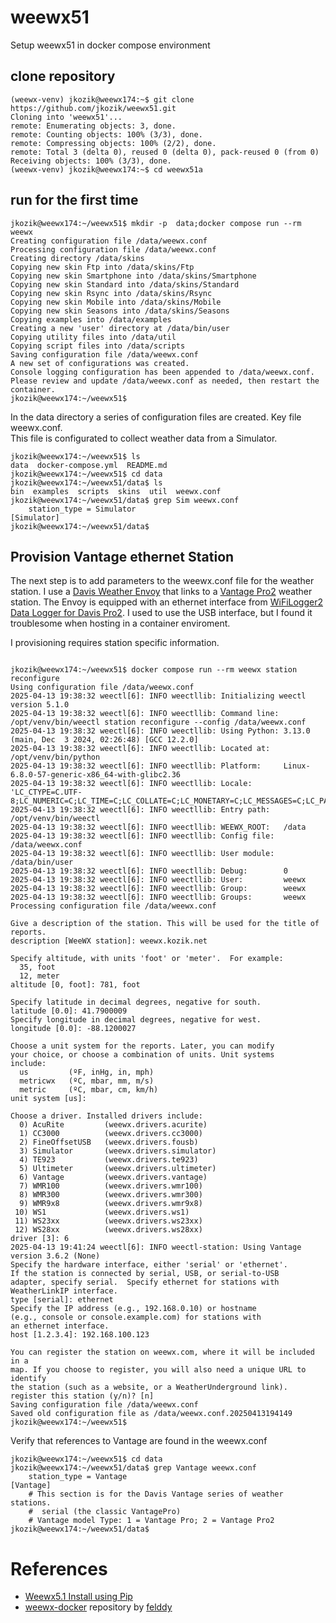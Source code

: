 # weewx51
Setup weewx51 in docker compose environment
## clone repository
```
(weewx-venv) jkozik@weewx174:~$ git clone https://github.com/jkozik/weewx51.git
Cloning into 'weewx51'...
remote: Enumerating objects: 3, done.
remote: Counting objects: 100% (3/3), done.
remote: Compressing objects: 100% (2/2), done.
remote: Total 3 (delta 0), reused 0 (delta 0), pack-reused 0 (from 0)
Receiving objects: 100% (3/3), done.
(weewx-venv) jkozik@weewx174:~$ cd weewx51a
```
## run for the first time
```
jkozik@weewx174:~/weewx51$ mkdir -p  data;docker compose run --rm weewx
Creating configuration file /data/weewx.conf
Processing configuration file /data/weewx.conf
Creating directory /data/skins
Copying new skin Ftp into /data/skins/Ftp
Copying new skin Smartphone into /data/skins/Smartphone
Copying new skin Standard into /data/skins/Standard
Copying new skin Rsync into /data/skins/Rsync
Copying new skin Mobile into /data/skins/Mobile
Copying new skin Seasons into /data/skins/Seasons
Copying examples into /data/examples
Creating a new 'user' directory at /data/bin/user
Copying utility files into /data/util
Copying script files into /data/scripts
Saving configuration file /data/weewx.conf
A new set of configurations was created.
Console logging configuration has been appended to /data/weewx.conf.
Please review and update /data/weewx.conf as needed, then restart the container.
jkozik@weewx174:~/weewx51$
```
In the data directory a series of configuration files are created.  Key file weewx.conf.  
This file is configurated to collect weather data from a Simulator. 
```
jkozik@weewx174:~/weewx51$ ls
data  docker-compose.yml  README.md
jkozik@weewx174:~/weewx51$ cd data
jkozik@weewx174:~/weewx51/data$ ls
bin  examples  scripts  skins  util  weewx.conf
jkozik@weewx174:~/weewx51/data$ grep Sim weewx.conf
    station_type = Simulator
[Simulator]
jkozik@weewx174:~/weewx51/data$
```
## Provision Vantage ethernet Station
The next step is to add parameters to the weewx.conf file for the weather station.  I use a [Davis Weather Envoy](https://www.scientificsales.com/6316-Davis-Wireless-Weather-Envoy-p/6316.htm?gclid=CjwKCAjwwe2_BhBEEiwAM1I7sUqtemh_VCxJFZfFE7lrgrObZEbqgizOSP3DZ1AnnjQzEtGmnZtgeRoCsZAQAvD_BwE&utm_source=google&gad_source=1&utm_medium=cpc&gbraid=0AAAAAD_uBLTSudUJZEgUi9t3C3L2hvb6V&utm_campaign=GSNFree) that links to a [Vantage Pro2](https://www.davisinstruments.com/collections/vantage-pro2) weather station.   The Envoy is equipped with an ethernet interface from [WiFiLogger2 Data Logger for Davis Pro2](https://www.scaledinstruments.com/shop/shop-by-category/data-loggers/wifilogger2/?gad_source=1&gbraid=0AAAAADqH46sSLTnO0H3QzB-fwqdYVEOy3&gclid=CjwKCAjwwe2_BhBEEiwAM1I7sW6KwkobWYJ9mxrRxw9zDneEO-AFp8gQDAW74wuircqwdkyDDI1iVBoC6WcQAvD_BwE). I used to use the USB interface, but I found it troublesome when hosting in a container enviroment.  

I provisioning requires station specific information.
```

jkozik@weewx174:~/weewx51$ docker compose run --rm weewx station reconfigure
Using configuration file /data/weewx.conf
2025-04-13 19:38:32 weectl[6]: INFO weectllib: Initializing weectl version 5.1.0
2025-04-13 19:38:32 weectl[6]: INFO weectllib: Command line: /opt/venv/bin/weectl station reconfigure --config /data/weewx.conf
2025-04-13 19:38:32 weectl[6]: INFO weectllib: Using Python: 3.13.0 (main, Dec  3 2024, 02:26:48) [GCC 12.2.0]
2025-04-13 19:38:32 weectl[6]: INFO weectllib: Located at:   /opt/venv/bin/python
2025-04-13 19:38:32 weectl[6]: INFO weectllib: Platform:     Linux-6.8.0-57-generic-x86_64-with-glibc2.36
2025-04-13 19:38:32 weectl[6]: INFO weectllib: Locale:       'LC_CTYPE=C.UTF-8;LC_NUMERIC=C;LC_TIME=C;LC_COLLATE=C;LC_MONETARY=C;LC_MESSAGES=C;LC_PAPER=C;LC_NAME=C;LC_ADDRESS=C;LC_TELEPHONE=C;LC_MEASUREMENT=C;LC_IDENTIFICATION=C'
2025-04-13 19:38:32 weectl[6]: INFO weectllib: Entry path:   /opt/venv/bin/weectl
2025-04-13 19:38:32 weectl[6]: INFO weectllib: WEEWX_ROOT:   /data
2025-04-13 19:38:32 weectl[6]: INFO weectllib: Config file:  /data/weewx.conf
2025-04-13 19:38:32 weectl[6]: INFO weectllib: User module:  /data/bin/user
2025-04-13 19:38:32 weectl[6]: INFO weectllib: Debug:        0
2025-04-13 19:38:32 weectl[6]: INFO weectllib: User:         weewx
2025-04-13 19:38:32 weectl[6]: INFO weectllib: Group:        weewx
2025-04-13 19:38:32 weectl[6]: INFO weectllib: Groups:       weewx
Processing configuration file /data/weewx.conf

Give a description of the station. This will be used for the title of reports.
description [WeeWX station]: weewx.kozik.net

Specify altitude, with units 'foot' or 'meter'.  For example:
  35, foot
  12, meter
altitude [0, foot]: 781, foot

Specify latitude in decimal degrees, negative for south.
latitude [0.0]: 41.7900009
Specify longitude in decimal degrees, negative for west.
longitude [0.0]: -88.1200027

Choose a unit system for the reports. Later, you can modify
your choice, or choose a combination of units. Unit systems
include:
  us         (ºF, inHg, in, mph)
  metricwx   (ºC, mbar, mm, m/s)
  metric     (ºC, mbar, cm, km/h)
unit system [us]:

Choose a driver. Installed drivers include:
  0) AcuRite         (weewx.drivers.acurite)
  1) CC3000          (weewx.drivers.cc3000)
  2) FineOffsetUSB   (weewx.drivers.fousb)
  3) Simulator       (weewx.drivers.simulator)
  4) TE923           (weewx.drivers.te923)
  5) Ultimeter       (weewx.drivers.ultimeter)
  6) Vantage         (weewx.drivers.vantage)
  7) WMR100          (weewx.drivers.wmr100)
  8) WMR300          (weewx.drivers.wmr300)
  9) WMR9x8          (weewx.drivers.wmr9x8)
 10) WS1             (weewx.drivers.ws1)
 11) WS23xx          (weewx.drivers.ws23xx)
 12) WS28xx          (weewx.drivers.ws28xx)
driver [3]: 6
2025-04-13 19:41:24 weectl[6]: INFO weectl-station: Using Vantage version 3.6.2 (None)
Specify the hardware interface, either 'serial' or 'ethernet'.
If the station is connected by serial, USB, or serial-to-USB
adapter, specify serial.  Specify ethernet for stations with
WeatherLinkIP interface.
type [serial]: ethernet
Specify the IP address (e.g., 192.168.0.10) or hostname
(e.g., console or console.example.com) for stations with
an ethernet interface.
host [1.2.3.4]: 192.168.100.123

You can register the station on weewx.com, where it will be included in a
map. If you choose to register, you will also need a unique URL to identify
the station (such as a website, or a WeatherUnderground link).
register this station (y/n)? [n]
Saving configuration file /data/weewx.conf
Saved old configuration file as /data/weewx.conf.20250413194149
jkozik@weewx174:~/weewx51$
```
Verify that references to Vantage are found in the weewx.conf
```
jkozik@weewx174:~/weewx51$ cd data
jkozik@weewx174:~/weewx51/data$ grep Vantage weewx.conf
    station_type = Vantage
[Vantage]
    # This section is for the Davis Vantage series of weather stations.
    #  serial (the classic VantagePro)
    # Vantage model Type: 1 = Vantage Pro; 2 = Vantage Pro2
jkozik@weewx174:~/weewx51/data$
```







# References
- [Weewx5.1 Install using Pip](https://weewx.com/docs/5.1/quickstarts/pip/)
- [weewx-docker](https://github.com/felddy/weewx-docker) repository by [felddy](https://github.com/felddy)
